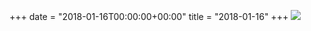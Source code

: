 +++
date = "2018-01-16T00:00:00+00:00"
title = "2018-01-16"
+++
<img class="img-fluid" src="/2018-01-16.jpg" />
